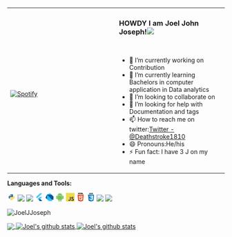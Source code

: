 <table width="100%"> 
  <tr>
  <td width="50%">
  
&nbsp; <br> [![Spotify](https://joel-jj-oseph.vercel.app/api/spotify)](https://open.spotify.com/user/31de5agmmee5t4x7noztgj3u3tce)
    

  </td>
  <td width="50%">


 ###    HOWDY I am Joel John Joseph!<img src="https://user-images.githubusercontent.com/72274851/152804344-275f01b6-3d85-4a24-94a8-c449e516e52a.gif" width="40px"></h2>
<br />


  - 🔭 I’m currently working on Contribution
  - 🌱 I’m currently learning Bachelors in computer application in Data analytics
  - 👯 I’m looking to collaborate on 
  - 🤔 I’m looking for help with Documentation and tags
  - 📫 How to reach me on twitter:[Twitter - @Deathstroke1810](https://twitter.com/Deathstroke1810)
  - 😄 Pronouns:He/his
  - ⚡ Fun fact: I have 3 J on my name
    
  </tr>   
  </table>
  
**Languages and Tools:**  

<code><img height="20" src="https://raw.githubusercontent.com/github/explore/80688e429a7d4ef2fca1e82350fe8e3517d3494d/topics/python/python.png"></code>
<code><img height="20" src="https://cdn.jsdelivr.net/gh/devicons/devicon/icons/jupyter/jupyter-original-wordmark.svg"></code>
<code><img height="20" src="https://github.com/valohai/ml-logos/blob/master/tensorflow-tf.svg"></code>
<code><img height="20" src="https://raw.githubusercontent.com/github/explore/80688e429a7d4ef2fca1e82350fe8e3517d3494d/topics/flutter/flutter.png"></code>
<code><img height="20" src="https://raw.githubusercontent.com/github/explore/80688e429a7d4ef2fca1e82350fe8e3517d3494d/topics/dart/dart.png"></code>
<code><img height="20" src="https://raw.githubusercontent.com/github/explore/80688e429a7d4ef2fca1e82350fe8e3517d3494d/topics/android/android.png"></code>
<code><img height="20" src="https://raw.githubusercontent.com/github/explore/80688e429a7d4ef2fca1e82350fe8e3517d3494d/topics/javascript/javascript.png"></code>
<code><img height="20" src="https://raw.githubusercontent.com/github/explore/80688e429a7d4ef2fca1e82350fe8e3517d3494d/topics/html/html.png"></code>
<code><img height="20" src="https://raw.githubusercontent.com/github/explore/80688e429a7d4ef2fca1e82350fe8e3517d3494d/topics/css/css.png"></code>
<code><img height="20" src="https://raw.githubusercontent.com/jmnote/z-icons/master/16x16/bootstrap.png"></code>
<code><img height="20" src="https://cdn.jsdelivr.net/gh/devicons/devicon/icons/docker/docker-original-wordmark.svg"></code>

    

  
 <p align="left"> <img src="https://komarev.com/ghpvc/?username=JoelJJoseph&label=Views&color=yellow&style=plastic" alt="JoelJJoseph" /> </p>




  <a href="https://github.com/JoelJJoseph">
  <img align="center" src="https://github-readme-stats.vercel.app/api/top-langs/?username=JoelJJoseph&theme=radical&hide_langs_below=1" />
  </a>
    <a href="https://github.com/JoelJJoseph">
     <img align="center" src="https://github-readme-stats.vercel.app/api?username=JoelJJoseph&show_icons=true&theme=blue-green&line_height=27" alt="Joel's github stats"/>
    </a>
<a href="https://github.com/JoelJJoseph">
     <img align="center" src="https://activity-graph.herokuapp.com/graph?username=JoelJJoseph&theme=dracula&custom_title=My%20Commits%20Graph%20&hide_border=true" alt="Joel's github stats"/>
    </a>

